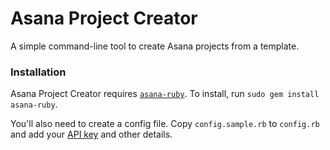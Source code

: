 # Asana Project Creator

A simple command-line tool to create Asana projects from a template.

### Installation
Asana Project Creator requires [`asana-ruby`](https://rubygems.org/gems/asana-ruby). To install, run `sudo gem install asana-ruby`.

You'll also need to create a config file. Copy `config.sample.rb` to `config.rb` and add your [API key](http://app.asana.com/-/account_api) and other details.